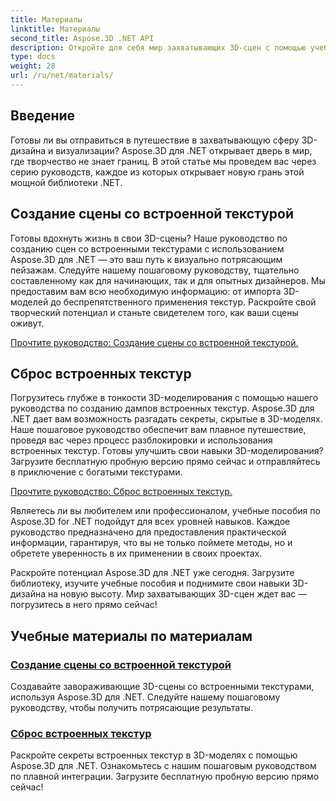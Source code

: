 ```yaml
---
title: Материалы
linktitle: Материалы
second_title: Aspose.3D .NET API
description: Откройте для себя мир захватывающих 3D-сцен с помощью учебных пособий Aspose.3D для .NET. Научитесь создавать потрясающие сцены и без труда исследовать встроенные текстуры.
type: docs
weight: 28
url: /ru/net/materials/
---
```

## Введение

Готовы ли вы отправиться в путешествие в захватывающую сферу 3D-дизайна и визуализации? Aspose.3D для .NET открывает дверь в мир, где творчество не знает границ. В этой статье мы проведем вас через серию руководств, каждое из которых открывает новую грань этой мощной библиотеки .NET.

## Создание сцены со встроенной текстурой

Готовы вдохнуть жизнь в свои 3D-сцены? Наше руководство по созданию сцен со встроенными текстурами с использованием Aspose.3D для .NET — это ваш путь к визуально потрясающим пейзажам. Следуйте нашему пошаговому руководству, тщательно составленному как для начинающих, так и для опытных дизайнеров. Мы предоставим вам всю необходимую информацию: от импорта 3D-моделей до беспрепятственного применения текстур. Раскройте свой творческий потенциал и станьте свидетелем того, как ваши сцены оживут.

[Прочтите руководство: Создание сцены со встроенной текстурой.](./create-scene-embedded-texture/)

## Сброс встроенных текстур

Погрузитесь глубже в тонкости 3D-моделирования с помощью нашего руководства по созданию дампов встроенных текстур. Aspose.3D для .NET дает вам возможность разгадать секреты, скрытые в 3D-моделях. Наше пошаговое руководство обеспечит вам плавное путешествие, проведя вас через процесс разблокировки и использования встроенных текстур. Готовы улучшить свои навыки 3D-моделирования? Загрузите бесплатную пробную версию прямо сейчас и отправляйтесь в приключение с богатыми текстурами.

[Прочтите руководство: Сброс встроенных текстур.](./dump-embedded-textures/)

Являетесь ли вы любителем или профессионалом, учебные пособия по Aspose.3D for .NET подойдут для всех уровней навыков. Каждое руководство предназначено для предоставления практической информации, гарантируя, что вы не только поймете методы, но и обретете уверенность в их применении в своих проектах.

Раскройте потенциал Aspose.3D для .NET уже сегодня. Загрузите библиотеку, изучите учебные пособия и поднимите свои навыки 3D-дизайна на новую высоту. Мир захватывающих 3D-сцен ждет вас — погрузитесь в него прямо сейчас!
## Учебные материалы по материалам
### [Создание сцены со встроенной текстурой](./create-scene-embedded-texture/)
Создавайте завораживающие 3D-сцены со встроенными текстурами, используя Aspose.3D для .NET. Следуйте нашему пошаговому руководству, чтобы получить потрясающие результаты.
### [Сброс встроенных текстур](./dump-embedded-textures/)
Раскройте секреты встроенных текстур в 3D-моделях с помощью Aspose.3D для .NET. Ознакомьтесь с нашим пошаговым руководством по плавной интеграции. Загрузите бесплатную пробную версию прямо сейчас!